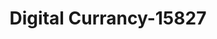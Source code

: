 ---
f_zip-code: 60062
f_state-code: IL
title: Digital Currancy-15827
f_phone: 847-498-9955
f_city-only: Northbrook
f_address: 425 Huehl Road Northbrook
f_location-unique-id: '15827'
slug: digital-currancy-15827
updated-on: '2024-05-30T13:46:58.046Z'
created-on: '2024-05-30T13:36:59.803Z'
published-on: '2024-05-30T13:54:32.469Z'
f_city-state: cms/city/northbrook-il.md
f_company: cms/company/digital-currancy.md
f_state: cms/state/illinois.md
layout: '[payday-loan].html'
tags: payday-loan
---